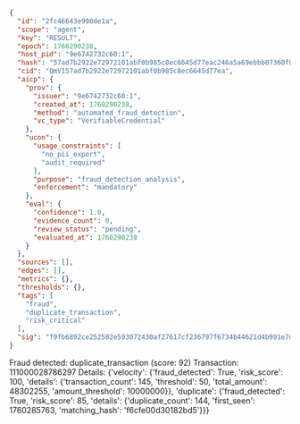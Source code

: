 ```json
{
  "id": "2fc46643e990de1a",
  "scope": "agent",
  "key": "RESULT",
  "epoch": 1760290238,
  "host_pid": "9e6742732c60:1",
  "hash": "57ad7b2922e72972101abf0b985c8ec6645d77eac246a5a69ebbb07360f06982",
  "cid": "QmV157ad7b2922e72972101abf0b985c8ec6645d77ea",
  "aicp": {
    "prov": {
      "issuer": "9e6742732c60:1",
      "created_at": 1760290238,
      "method": "automated_fraud_detection",
      "vc_type": "VerifiableCredential"
    },
    "ucon": {
      "usage_constraints": [
        "no_pii_export",
        "audit_required"
      ],
      "purpose": "fraud_detection_analysis",
      "enforcement": "mandatory"
    },
    "eval": {
      "confidence": 1.0,
      "evidence_count": 0,
      "review_status": "pending",
      "evaluated_at": 1760290238
    }
  },
  "sources": [],
  "edges": [],
  "metrics": {},
  "thresholds": {},
  "tags": [
    "fraud",
    "duplicate_transaction",
    "risk_critical"
  ],
  "sig": "f9fb6892ce252582e593072430af27617cf236797f6734b44621d4b991e7dd87"
}
```

Fraud detected: duplicate_transaction (score: 92)
Transaction: 111000028786297
Details: {'velocity': {'fraud_detected': True, 'risk_score': 100, 'details': {'transaction_count': 145, 'threshold': 50, 'total_amount': 48302255, 'amount_threshold': 10000000}}, 'duplicate': {'fraud_detected': True, 'risk_score': 85, 'details': {'duplicate_count': 144, 'first_seen': 1760285763, 'matching_hash': 'f6cfe00d30182bd5'}}}